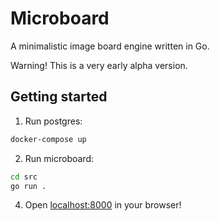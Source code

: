 # Microboard

A minimalistic image board engine written in Go.

Warning! This is a very early alpha version.

## Getting started

1. Run postgres:

```bash
docker-compose up
```

2. Run microboard:

```bash
cd src
go run .
```

4. Open [localhost:8000](http://localhost:8000) in your browser!
